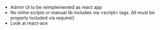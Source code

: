 * Admin UI to be reimplemented as react app
* No inline scripts or manual lib includes via \<script\> tags. All must be
  properly included via require()
* Look at react-ace
